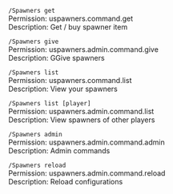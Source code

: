 `/Spawners get`\
Permission: uspawners.command.get\
Description: Get / buy spawner item

`/Spawners give`\
Permission: uspawners.admin.command.give\
Description: GGive spawners

`/Spawners list`\
Permission: uspawners.command.list\
Description: View your spawners

`/Spawners list [player]`\
Permission: uspawners.admin.command.list\
Description: View spawners of other players

`/Spawners admin`\
Permission: uspawners.admin.command.admin\
Description: Admin commands

`/Spawners reload`\
Permission: uspawners.admin.command.reload\
Description: Reload configurations